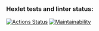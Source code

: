 ### Hexlet tests and linter status:
[![Actions Status](https://github.com/markwinboy/python-project-49/actions/workflows/hexlet-check.yml/badge.svg)](https://github.com/markwinboy/python-project-49/actions)
[![Maintainability](https://api.codeclimate.com/v1/badges/64ff6d5e82bc41fbc0f3/maintainability)](https://codeclimate.com/github/markwinboy/python-project-49/maintainability)

